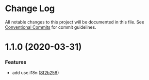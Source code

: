 # Change Log

All notable changes to this project will be documented in this file.
See [Conventional Commits](https://conventionalcommits.org) for commit guidelines.

<a name="1.1.0"></a>
# 1.1.0 (2020-03-31)


### Features

* add use.i18n ([8f2b256](https://github.com/imcuttle/rcp/commit/8f2b256))
